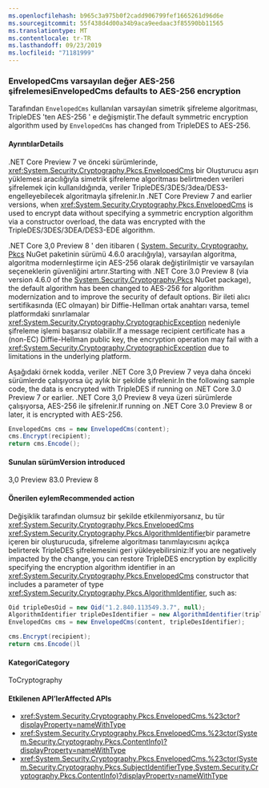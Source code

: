 ```yaml
---
ms.openlocfilehash: b965c3a975b0f2cadd906799fef1665261d96d6e
ms.sourcegitcommit: 55f438d4d00a34b9aca9eedaac3f85590bb11565
ms.translationtype: MT
ms.contentlocale: tr-TR
ms.lasthandoff: 09/23/2019
ms.locfileid: "71181999"
---
```

### <a name="envelopedcms-defaults-to-aes-256-encryption"></a><span data-ttu-id="adfd6-101">EnvelopedCms varsayılan değer AES-256 şifrelemesi</span><span class="sxs-lookup"><span data-stu-id="adfd6-101">EnvelopedCms defaults to AES-256 encryption</span></span>

<span data-ttu-id="adfd6-102">Tarafından `EnvelopedCms` kullanılan varsayılan simetrik şifreleme algoritması, TripleDES 'ten AES-256 ' e değişmiştir.</span><span class="sxs-lookup"><span data-stu-id="adfd6-102">The default symmetric encryption algorithm used by `EnvelopedCms` has changed from TripleDES to AES-256.</span></span>

#### <a name="details"></a><span data-ttu-id="adfd6-103">Ayrıntılar</span><span class="sxs-lookup"><span data-stu-id="adfd6-103">Details</span></span>

<span data-ttu-id="adfd6-104">.NET Core Preview 7 ve önceki sürümlerinde, <xref:System.Security.Cryptography.Pkcs.EnvelopedCms> bir Oluşturucu aşırı yüklemesi aracılığıyla simetrik şifreleme algoritması belirtmeden verileri şifrelemek için kullanıldığında, veriler TripleDES/3DES/3dea/DES3-engelleyebilecek algoritmayla şifrelenir.</span><span class="sxs-lookup"><span data-stu-id="adfd6-104">In .NET Core Preview 7 and earlier versions, when <xref:System.Security.Cryptography.Pkcs.EnvelopedCms> is used to encrypt data without specifying a symmetric encryption algorithm via a constructor overload, the data was encrypted with the TripleDES/3DES/3DEA/DES3-EDE algorithm.</span></span>

<span data-ttu-id="adfd6-105">.NET Core 3,0 Preview 8 ' den itibaren ( [System. Security. Cryptography. Pkcs](https://www.nuget.org/packages/System.Security.Cryptography.Pkcs/) NuGet paketinin sürümü 4.6.0 aracılığıyla), varsayılan algoritma, algoritma modernleştirme için AES-256 olarak değiştirilmiştir ve varsayılan seçeneklerin güvenliğini artırır.</span><span class="sxs-lookup"><span data-stu-id="adfd6-105">Starting with .NET Core 3.0 Preview 8 (via version 4.6.0 of the [System.Security.Cryptography.Pkcs](https://www.nuget.org/packages/System.Security.Cryptography.Pkcs/) NuGet package), the default algorithm has been changed to AES-256 for algorithm modernization and to improve the security of default options.</span></span> <span data-ttu-id="adfd6-106">Bir ileti alıcı sertifikasında (EC olmayan) bir Diffie-Hellman ortak anahtarı varsa, temel platformdaki sınırlamalar <xref:System.Security.Cryptography.CryptographicException> nedeniyle şifreleme işlemi başarısız olabilir.</span><span class="sxs-lookup"><span data-stu-id="adfd6-106">If a message recipient certificate has a (non-EC) Diffie-Hellman public key, the encryption operation may fail with a <xref:System.Security.Cryptography.CryptographicException> due to limitations in the underlying platform.</span></span>

<span data-ttu-id="adfd6-107">Aşağıdaki örnek kodda, veriler .NET Core 3,0 Preview 7 veya daha önceki sürümlerde çalışıyorsa üç aylık bir şekilde şifrelenir.</span><span class="sxs-lookup"><span data-stu-id="adfd6-107">In the following sample code, the data is encrypted with TripleDES if running on .NET Core 3.0 Preview 7 or earlier.</span></span> <span data-ttu-id="adfd6-108">.NET Core 3,0 Preview 8 veya üzeri sürümlerde çalışıyorsa, AES-256 ile şifrelenir.</span><span class="sxs-lookup"><span data-stu-id="adfd6-108">If running on .NET Core 3.0 Preview 8 or later, it is encrypted with AES-256.</span></span>

```csharp
EnvelopedCms cms = new EnvelopedCms(content);
cms.Encrypt(recipient);
return cms.Encode();
```

#### <a name="version-introduced"></a><span data-ttu-id="adfd6-109">Sunulan sürüm</span><span class="sxs-lookup"><span data-stu-id="adfd6-109">Version introduced</span></span>

<span data-ttu-id="adfd6-110">3,0 Preview 8</span><span class="sxs-lookup"><span data-stu-id="adfd6-110">3.0 Preview 8</span></span>

#### <a name="recommended-action"></a><span data-ttu-id="adfd6-111">Önerilen eylem</span><span class="sxs-lookup"><span data-stu-id="adfd6-111">Recommended action</span></span>

<span data-ttu-id="adfd6-112">Değişiklik tarafından olumsuz bir şekilde etkilenmiyorsanız, bu tür <xref:System.Security.Cryptography.Pkcs.EnvelopedCms> <xref:System.Security.Cryptography.Pkcs.AlgorithmIdentifier>bir parametre içeren bir oluşturucuda, şifreleme algoritması tanımlayıcısını açıkça belirterek TripleDES şifrelemesini geri yükleyebilirsiniz:</span><span class="sxs-lookup"><span data-stu-id="adfd6-112">If you are negatively impacted by the change, you can restore TripleDES encryption by explicitly specifying the encryption algorithm identifier in an <xref:System.Security.Cryptography.Pkcs.EnvelopedCms> constructor that includes a parameter of type <xref:System.Security.Cryptography.Pkcs.AlgorithmIdentifier>, such as:</span></span>

```csharp
Oid tripleDesOid = new Oid("1.2.840.113549.3.7", null);
AlgorithmIdentifier tripleDesIdentifier = new AlgorithmIdentifier(tripleDesOid);
EnvelopedCms cms = new EnvelopedCms(content, tripleDesIdentifier);

cms.Encrypt(recipient);
return cms.Encode()l
```

#### <a name="category"></a><span data-ttu-id="adfd6-113">Kategori</span><span class="sxs-lookup"><span data-stu-id="adfd6-113">Category</span></span>

<span data-ttu-id="adfd6-114">To</span><span class="sxs-lookup"><span data-stu-id="adfd6-114">Cryptography</span></span>

#### <a name="affected-apis"></a><span data-ttu-id="adfd6-115">Etkilenen API’ler</span><span class="sxs-lookup"><span data-stu-id="adfd6-115">Affected APIs</span></span>

- <xref:System.Security.Cryptography.Pkcs.EnvelopedCms.%23ctor?displayProperty=nameWithType>
- <xref:System.Security.Cryptography.Pkcs.EnvelopedCms.%23ctor(System.Security.Cryptography.Pkcs.ContentInfo)?displayProperty=nameWithType>
- <xref:System.Security.Cryptography.Pkcs.EnvelopedCms.%23ctor(System.Security.Cryptography.Pkcs.SubjectIdentifierType,System.Security.Cryptography.Pkcs.ContentInfo)?displayProperty=nameWithType>

<!--

### Affected APIs

- `M:System.Security.Cryptography.Pkcs.EnvelopedCms.#ctor`
- `M:System.Security.Cryptography.Pkcs.EnvelopedCms.#ctor(System.Security.Cryptography.Pkcs.ContentInfo)`
- `M:System.Security.Cryptography.Pkcs.EnvelopedCms.%23ctor(System.Security.Cryptography.Pkcs.SubjectIdentifierType,System.Security.Cryptography.Pkcs.ContentInfo)`

-->
